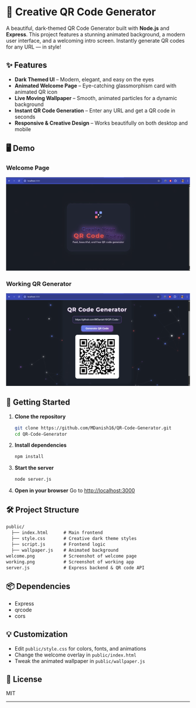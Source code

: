 # 🚀 Creative QR Code Generator

A beautiful, dark-themed QR Code Generator built with **Node.js** and **Express**. This project features a stunning animated background, a modern user interface, and a welcoming intro screen. Instantly generate QR codes for any URL — in style!

## ✨ Features

* **Dark Themed UI** – Modern, elegant, and easy on the eyes
* **Animated Welcome Page** – Eye-catching glassmorphism card with animated QR icon
* **Live Moving Wallpaper** – Smooth, animated particles for a dynamic background
* **Instant QR Code Generation** – Enter any URL and get a QR code in seconds
* **Responsive & Creative Design** – Works beautifully on both desktop and mobile

## 🖥️ Demo

### Welcome Page

![Welcome Page](welcome.png)

### Working QR Generator

![QR Generator Working](working.png)

## 🚦 Getting Started

1. **Clone the repository**

   ```bash
   git clone https://github.com/MDanish16/QR-Code-Generator.git
   cd QR-Code-Generator
   ```

2. **Install dependencies**

   ```bash
   npm install
   ```

3. **Start the server**

   ```bash
   node server.js
   ```

4. **Open in your browser**
   Go to [http://localhost:3000](http://localhost:3000)

## 🛠️ Project Structure

```
public/
  ├── index.html      # Main frontend
  ├── style.css       # Creative dark theme styles
  ├── script.js       # Frontend logic
  ├── wallpaper.js    # Animated background
welcome.png           # Screenshot of welcome page
working.png           # Screenshot of working app
server.js             # Express backend & QR code API
```

## 📦 Dependencies

* Express
* qrcode
* cors

## 💡 Customization

* Edit `public/style.css` for colors, fonts, and animations
* Change the welcome overlay in `public/index.html`
* Tweak the animated wallpaper in `public/wallpaper.js`

## 📝 License

MIT

---


